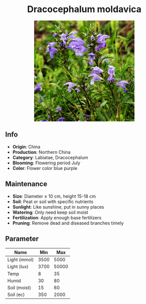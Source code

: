 <h1 align='center'>Dracocephalum moldavica</h1>
<p align="center">
    <img 
        align='center'
        width='320'
        src="../images/dracocephalum moldavica.png" 
        alt='Dracocephalum moldavica' />
</p>

## Info

 - **Origin**: China
 - **Production**: Northern China
 - **Category**: Labiatae, Dracocephalum
 - **Blooming**: Flowering period July
 - **Color**: Flower color blue purple

## Maintenance

 - **Size**: Diameter ≥ 10 cm, height 15-18 cm
 - **Soil**: Peat or soil with specific nutrients
 - **Sunlight**: Like sunshine, put in sunny places
 - **Watering**: Only need keep soil moist
 - **Fertilization**: Apply enough base fertilizers
 - **Pruning**: Remove dead and diseased branches timely

## Parameter

| Name         | Min  | Max   |
|--------------|------|-------|
| Light (mmol) | 3500 | 5000  |
| Light (lux)  | 3700 | 50000 |
| Temp         | 8    | 35    |
| Humid        | 30   | 80    |
| Soil (moist) | 15   | 60    |
| Soil (ec)    | 350  | 2000  |